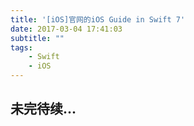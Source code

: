 ```yaml
---
title: '[iOS]官网的iOS Guide in Swift 7'
date: 2017-03-04 17:41:03
subtitle: ""
tags:
    - Swift
    - iOS
---
```

## 未完待续...